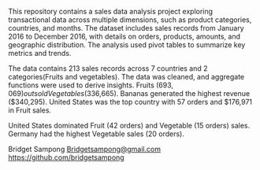 This repository contains a sales data analysis project exploring transactional data across multiple dimensions, such as product categories, countries, and months. The dataset includes sales records from January 2016 to December 2016, with details on orders, products, amounts, and geographic distribution. The analysis used pivot tables to summarize key metrics and trends.

The data contains 213 sales records across 7 countries and 2 categories(Fruits and vegetables). The data was cleaned,  and aggregate functions were used to derive insights.
 Fruits ($693,069) outsold Vegetables ($336,665). Bananas generated the highest revenue ($340,295). United States was the top country with 57 orders and $176,971 in Fruit sales.  

United States dominated Fruit (42 orders) and Vegetable (15 orders) sales.  
Germany had the highest Vegetable sales (20 orders).  


Bridget Sampong
Bridgetsampong@gmail.com 
https://github.com/bridgetsampong
